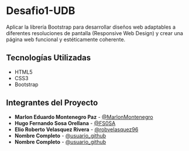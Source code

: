 # Desafio1-UDB

Aplicar la librería Bootstrap para desarrollar diseños web adaptables a diferentes resoluciones de pantalla (Responsive Web Design) y crear una página web funcional y estéticamente coherente.

## Tecnologías Utilizadas

- HTML5
- CSS3 
- Bootstrap


## Integrantes del Proyecto

- **Marlon Eduardo Montenegro Paz** - [@MarlonMontenegro](https://github.com/MarlonMontenegro)
- **Hugo Fernando Sosa Orellana** - [@FS0SA](https://github.com/FS0SA)
- **Elio Roberto Velasquez Rivera** - [@robvelasquez96](https://github.com/usuario_github)
- **Nombre Completo** - [@usuario_github](https://github.com/usuario_github)
- **Nombre Completo** - [@usuario_github](https://github.com/usuario_github)
